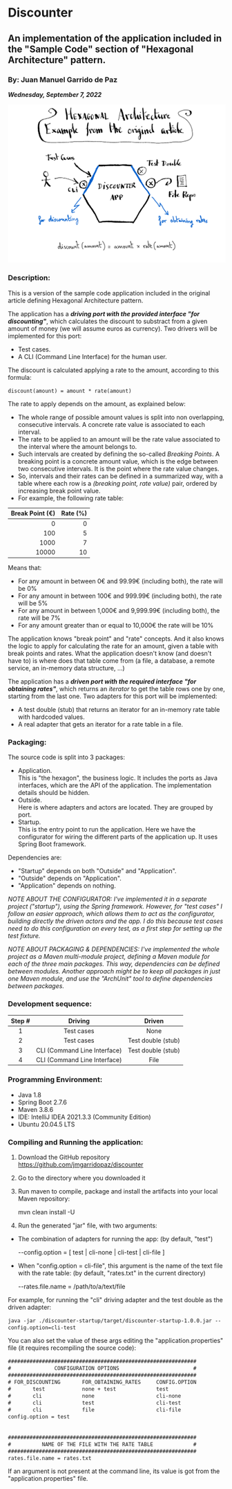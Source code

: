# Discounter

## An implementation of the application included in the "Sample Code" section of "Hexagonal Architecture" pattern.

### By: Juan Manuel Garrido de Paz

___Wednesday, September 7, 2022___

![Discounter Application](discounter.png)

### Description:

This is a version of the sample code application included in the original article defining Hexagonal Architecture pattern.

The application has a ___driving port with the provided interface "for discounting"___, which calculates the discount to substract from a given amount of money (we will assume euros as currency). Two drivers will be implemented for this port:

- Test cases.
- A CLI (Command Line Interface) for the human user.

The discount is calculated applying a rate to the amount, according to this formula:

    discount(amount) = amount * rate(amount)

The rate to apply depends on the amount, as explained below:

- The whole range of possible amount values is split into non overlapping, consecutive intervals. A concrete rate value is associated to each interval.
- The rate to be applied to an amount will be the rate value associated to the interval where the amount belongs to.
- Such intervals are created by defining the so-called _Breaking Points_. A breaking point is a concrete amount value, which is the edge between two consecutive intervals. It is the point where the rate value changes.
- So, intervals and their rates can be defined in a summarized way, with a table where each row is a _(breaking point, rate value)_ pair, ordered by increasing break point value.
- For example, the following rate table:

| Break Point (€) | Rate (%) |
|----------------:|---------:|
|               0 |        0 |
|             100 |        5 |
|            1000 |        7 |
|           10000 |       10 |

Means that:
- For any amount in between 0€ and 99.99€ (including both), the rate will be 0%
- For any amount in between 100€ and 999.99€ (including both), the rate will be 5%
- For any amount in between 1,000€ and 9,999.99€ (including both), the rate will be 7%
- For any amount greater than or equal to 10,000€ the rate will be 10%

The application knows "break point" and "rate" concepts. And it also knows the logic to apply for calculating the rate for an amount, given a table with break points and rates. What the application doesn't know (and doesn't have to) is where does that table come from (a file, a database, a remote service, an in-memory data structure, ...)

The application has a ___driven port with the required interface "for obtaining rates"___, which returns an _iterator_ to get the table rows one by one, starting from the last one. Two adapters for this port will be implemented:

- A test double (stub) that returns an iterator for an in-memory rate table with hardcoded values.
- A real adapter that gets an iterator for a rate table in a file.

### Packaging:

The source code is split into 3 packages:

- Application.  
This is "the hexagon", the business logic. It includes the ports as Java interfaces, which are the API of the application. The implementation details should be hidden.
- Outside.  
Here is where adapters and actors are located. They are grouped by port.
- Startup.  
This is the entry point to run the application. Here we have the configurator for wiring the different parts of the application up. It uses Spring Boot framework.

Dependencies are:

- "Startup" depends on both "Outside" and "Application".
- "Outside" depends on "Application".
- "Application" depends on nothing.

_NOTE ABOUT THE CONFIGURATOR: I've implemented it in a separate project ("startup"), using the Spring framework. However, for "test cases" I follow an easier approach, which allows them to act as the configurator, building directly the driven actors and the app. I do this because test cases need to do this configuration on every test, as a first step for setting up the test fixture._

_NOTE ABOUT PACKAGING & DEPENDENCIES: I've implemented the whole project as a Maven multi-module project, defining a Maven module for each of the three main packages. This way, dependencies can be defined between modules. Another approach might be to keep all packages in just one Maven module, and use the "ArchUnit" tool to define dependencies between packages._

### Development sequence:

| Step # |            Driving            |       Driven        |
|:------:|:-----------------------------:|:-------------------:|
|   1    |          Test cases           |        None         |
|   2    |          Test cases           | Test double (stub)  |
|   3    | CLI (Command Line Interface)  | Test double (stub)  |
|   4    | CLI (Command Line Interface)  |        File         |

### Programming Environment:

- Java 1.8
- Spring Boot 2.7.6
- Maven 3.8.6
- IDE: IntelliJ IDEA 2021.3.3 (Community Edition)
- Ubuntu 20.04.5 LTS

### Compiling and Running the application:

1. Download the GitHub repository https://github.com/jmgarridopaz/discounter
2. Go to the directory where you downloaded it
3. Run maven to compile, package and install the artifacts into your local Maven repository:


    mvn clean install -U

4. Run the generated "jar" file, with two arguments:
- The combination of adapters for running the app: (by default, "test")


    --config.option = [ test | cli-none | cli-test | cli-file ]

- When "config.option = cli-file", this argument is the name of the text file with the rate table: (by default, "rates.txt" in the current directory)


    --rates.file.name = /path/to/a/text/file

For example, for running the "cli" driving adapter and the test double as the driven adapter:


    java -jar ./discounter-startup/target/discounter-startup-1.0.0.jar --config.option=cli-test

You can also set the value of these args editing the "application.properties" file (it requires recompiling the source code):


    #############################################################
    #              CONFIGURATION OPTIONS                        #
    #############################################################
    # FOR_DISCOUNTING       FOR_OBTAINING_RATES     CONFIG.OPTION
    #       test            none + test             test
    #       cli             none                    cli-none
    #       cli             test                    cli-test
    #       cli             file                    cli-file
    config.option = test
    
    
    #############################################################
    #          NAME OF THE FILE WITH THE RATE TABLE             #
    #############################################################
    rates.file.name = rates.txt

If an argument is not present at the command line, its value is got from the "application.properties" file.
